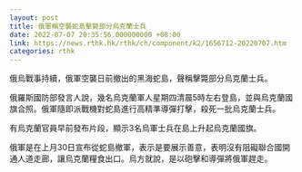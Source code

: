```yaml
---
layout: post
title: 俄軍稱空襲蛇島擊斃部分烏克蘭士兵
date: 2022-07-07 20:35:56.000000000 +08:00
link: https://news.rthk.hk/rthk/ch/component/k2/1656712-20220707.htm
categories: rthk
---
```


俄烏戰事持續，俄軍空襲日前撤出的黑海蛇島，聲稱擊斃部分烏克蘭士兵。

俄羅斯國防部發言人說，幾名烏克蘭軍人星期四清晨5時左右登島，並與烏克蘭國旗合照。俄軍隨即派戰機對蛇島進行高精準導彈打擊，殺死一批烏克蘭士兵。

有烏克蘭官員早前發布片段，顯示3名烏軍士兵在島上升起烏克蘭國旗。

俄軍是在上月30日宣布從蛇島撤軍，表示是要展示善意，表明沒有阻礙聯合國開通人道走廊，讓烏克蘭糧食出口。烏方就說，是以砲擊和導彈將俄軍趕走。
